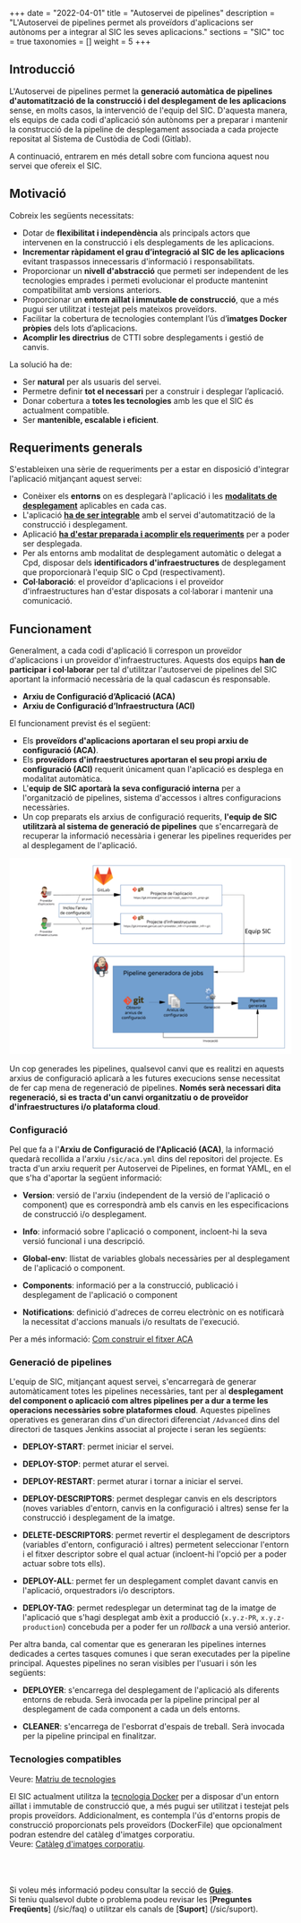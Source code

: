 +++
date = "2022-04-01"
title = "Autoservei de pipelines"
description = "L'Autoservei de pipelines permet als proveïdors d'aplicacions ser autònoms per a integrar al SIC les seves aplicacions."
sections = "SIC"
toc = true
taxonomies = []
weight = 5
+++


## Introducció

L'Autoservei de pipelines permet la **generació automàtica de pipelines d'automatització de la construcció i del desplegament de les aplicacions** sense, en molts casos,
la intervenció de l'equip del SIC. D'aquesta manera, els equips de cada codi d'aplicació són autònoms per a preparar i mantenir la construcció de la pipeline de desplegament
associada a cada projecte repositat al Sistema de Custòdia de Codi (Gitlab).

A continuació, entrarem en més detall sobre com funciona aquest nou servei que ofereix el SIC.

## Motivació

Cobreix les següents necessitats:

* Dotar de **flexibilitat i independència** als principals actors que intervenen en la construcció i els desplegaments de les aplicacions.
* **Incrementar ràpidament el grau d’integració al SIC de les aplicacions** evitant traspassos innecessaris d'informació i responsabilitats.
* Proporcionar un **nivell d'abstracció** que permeti ser independent de les tecnologies emprades i permeti evolucionar el producte mantenint compatibilitat amb versions anteriors.
* Proporcionar un **entorn aïllat i immutable de construcció**, que a més pugui ser utilitzat i testejat pels mateixos proveïdors.
* Facilitar la cobertura de tecnologies contemplant l’ús d’**imatges Docker pròpies** dels lots d’aplicacions.
* **Acomplir les directrius** de CTTI sobre desplegaments i gestió de canvis.

La solució ha de:

* Ser **natural** per als usuaris del servei.
* Permetre definir **tot el necessari** per a construir i desplegar l’aplicació.
* Donar cobertura a **totes les tecnologies** amb les que el SIC és actualment compatible.
* Ser **mantenible, escalable i eficient**.

## Requeriments generals

S'estableixen una sèrie de requeriments per a estar en disposició d'integrar l'aplicació mitjançant aquest servei:

* Conèixer els **entorns** on es desplegarà l'aplicació i les [**modalitats de desplegament**](/sic30-serveis/ci/#modalitats-de-desplegament) aplicables en cada cas.
* L'aplicació [**ha de ser integrable**](/sic30-serveis/ci/#matriu-de-tecnologies-de-construcció) amb el servei d'automatització de la construcció i desplegament.
* Aplicació [**ha d'estar preparada i acomplir els requeriments**](/sic30-guies/preparar-aplicacio/) per a poder ser desplegada.
* Per als entorns amb modalitat de desplegament automàtic o delegat a Cpd, disposar dels **identificadors d'infraestructures** de desplegament que proporcionarà l'equip SIC o Cpd (respectivament).
* **Col·laboració**: el proveïdor d'aplicacions i el proveïdor d'infraestructures han d'estar disposats a col·laborar i mantenir una comunicació.

## Funcionament

Generalment, a cada codi d'aplicació li correspon un proveïdor d'aplicacions i un proveïdor d'infraestructures.
Aquests dos equips **han de participar i col·laborar** per tal d'utilitzar l'autoservei de pipelines del SIC aportant
la informació necessària de la qual cadascun és responsable.

* **Arxiu de Configuració d’Aplicació (ACA)**
* **Arxiu de Configuració d’Infraestructura (ACI)**

El funcionament previst és el següent:

* Els **proveïdors d'aplicacions aportaran el seu propi arxiu de configuració (ACA)**.
* Els **proveïdors d'infraestructures aportaran el seu propi arxiu de configuració (ACI)** requerit únicament quan l'aplicació es desplega en modalitat automàtica.
* L'**equip de SIC aportarà la seva configuració interna** per a l'organització de pipelines, sistema d'accessos i altres configuracions necessàries.
* Un cop preparats els arxius de configuració requerits, **l'equip de SIC utilitzarà al sistema de generació de pipelines** que s'encarregarà de recuperar la informació necessària
i generar les pipelines requerides per al desplegament de l'aplicació.

![Pipeline del SIC](/related/sic/3.0/autorservei_pipelines-diagrama.png)
</br>

Un cop generades les pipelines, qualsevol canvi que es realitzi en aquests arxius de configuració aplicarà a les futures execucions sense necessitat de fer cap mena
de regeneració de pipelines. **Només serà necessari dita regeneració, si es tracta d'un canvi organitzatiu o de proveïdor d'infraestructures i/o plataforma cloud**.

### Configuració

Pel que fa a l'**Arxiu de Configuració de l'Aplicació (ACA)**, la informació quedarà recollida a l'arxiu `/sic/aca.yml` dins del repositori del projecte.
Es tracta d'un arxiu requerit per Autoservei de Pipelines, en format YAML, en el que s'ha d'aportar la següent informació:

* **Version**: versió de l'arxiu (independent de la versió de l'aplicació o component) que es correspondrà amb els canvis en les especificacions
de construcció i/o desplegament.

* **Info**: informació sobre l'aplicació o component, incloent-hi la seva versió funcional i una descripció.

* **Global-env**: llistat de variables globals necessàries per al desplegament de l'aplicació o component.

* **Components**: informació per a la construcció, publicació i desplegament de l'aplicació o component

* **Notifications**: definició d'adreces de correu electrònic on es notificarà la necessitat d'accions manuals i/o resultats de l'execució.

Per a més informació: [Com construir el fitxer ACA](/sic30-guies/fitxer-aca/)
<br/>

### Generació de pipelines

L'equip de SIC, mitjançant aquest servei, s'encarregarà de generar automàticament totes les pipelines necessàries, tant per al **desplegament del component o aplicació com
altres pipelines per a dur a terme les operacions necessàries sobre plataformes cloud**. Aquestes pipelines operatives es generaran dins d'un directori diferenciat
`/Advanced` dins del directori de tasques Jenkins associat al projecte i seran les següents:

- **DEPLOY-START**: permet iniciar el servei.

- **DEPLOY-STOP**: permet aturar el servei.

- **DEPLOY-RESTART**: permet aturar i tornar a iniciar el servei.

- **DEPLOY-DESCRIPTORS**: permet desplegar canvis en els descriptors (noves variables d'entorn, canvis en la configuració i altres)
sense fer la construcció i desplegament de la imatge.

- **DELETE-DESCRIPTORS**: permet revertir el desplegament de descriptors (variables d'entorn, configuració i altres)
permetent seleccionar l'entorn i el fitxer descriptor sobre el qual actuar (incloent-hi l'opció per a poder actuar sobre
tots ells).

- **DEPLOY-ALL**: permet fer un desplegament complet davant canvis en l'aplicació, orquestradors i/o descriptors.

- **DEPLOY-TAG**: permet redesplegar un determinat tag de la imatge de l'aplicació que s'hagi desplegat amb èxit a producció
(`x.y.z-PR`, `x.y.z-production`) concebuda per a poder fer un *rollback* a una versió anterior.

Per altra banda, cal comentar que es generaran les pipelines internes dedicades a certes tasques comunes i que seran executades
per la pipeline principal. Aquestes pipelines no seran visibles per l'usuari i són les següents:

- **DEPLOYER**: s'encarrega del desplegament de l'aplicació als diferents entorns de rebuda. Serà invocada per la pipeline principal per al
desplegament de cada component a cada un dels entorns.

- **CLEANER**: s'encarrega de l'esborrat d'espais de treball. Serà invocada per la pipeline principal en finalitzar.

### Tecnologies compatibles

Veure: [Matriu de tecnologies](/sic30-serveis/ci/#matriu-de-tecnologies-de-construcció)

<div class="message information">
El SIC actualment utilitza la <a href="https://www.docker.com/">tecnologia Docker</a> per a disposar d'un entorn aïllat i immutable de construcció que, a més pugui ser utilitzat i testejat pels propis proveïdors.
Addicionalment, es contempla l'ús d'entorns propis de construcció proporcionats pels proveïdors (DockerFile) que opcionalment podran estendre del catàleg d'imatges corporatiu.<br/>
Veure: <a href="https://canigo.ctti.gencat.cat/sic30-serveis/cataleg-imatges/">Catàleg d'imatges corporatiu</a>.
</div>

<br/><br/><br/>
Si voleu més informació podeu consultar la secció de [**Guies**](/sic30-guies/). <br/>
Si teniu qualsevol dubte o problema podeu revisar les [**Preguntes Freqüents**] (/sic/faq) o utilitzar els canals de [**Suport**] (/sic/suport).